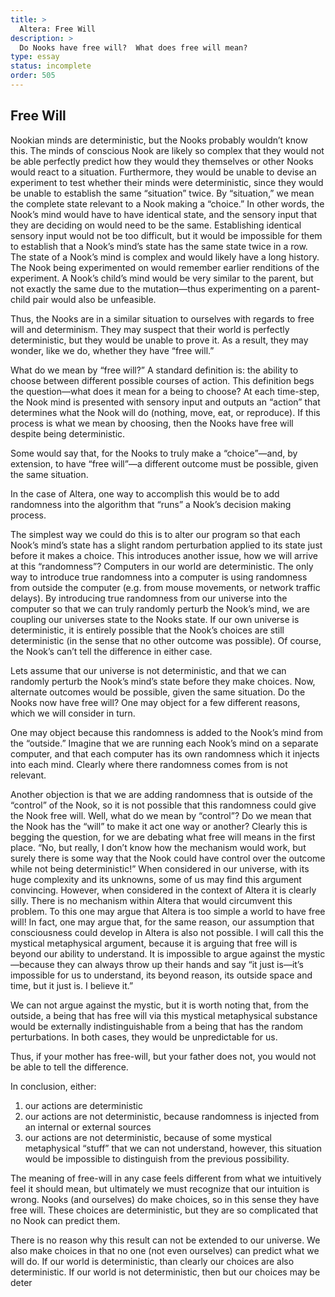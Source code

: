 ```yaml
---
title: >
  Altera: Free Will
description: >
  Do Nooks have free will?  What does free will mean?
type: essay
status: incomplete
order: 505
---
```


## Free Will

Nookian minds are deterministic, but the Nooks probably wouldn’t know this.  The minds of conscious Nook are likely so complex that they would not be able perfectly predict how they would they themselves or other Nooks would react to a situation.  Furthermore, they would be unable to devise an experiment to test whether their minds were deterministic, since they would be unable to establish the same “situation” twice.  By “situation,” we mean the complete state relevant to a Nook making a “choice.”  In other words, the Nook’s mind would have to have identical state, and the sensory input that they are deciding on would need to be the same.  Establishing identical sensory input would not be too difficult, but it would be impossible for them to establish that a Nook’s mind’s state has the same state twice in a row.  The state of a Nook’s mind is complex and would likely have a long history.  The Nook being experimented on would remember earlier renditions of the experiment.  A Nook’s child’s mind would be very similar to the parent, but not exactly the same due to the mutation—thus experimenting on a parent-child pair would also be unfeasible.

Thus, the Nooks are in a similar situation to ourselves with regards to free will and determinism.  They may suspect that their world is perfectly deterministic, but they would be unable to prove it.  As a result, they may wonder, like we do, whether they have “free will.”

What do we mean by “free will?”  A standard definition is: the ability to choose between different possible courses of action.  This definition begs the question—what does it mean for a being to choose?  At each time-step, the Nook mind is presented with sensory input and outputs an “action” that determines what the Nook will do (nothing, move, eat, or reproduce).  If this process is what we mean by choosing, then the Nooks have free will despite being deterministic.

Some would say that, for the Nooks to truly make a “choice”—and, by extension, to have “free will”—a different outcome must be possible, given the same situation.

In the case of Altera, one way to accomplish this would be to add randomness into the algorithm that “runs” a Nook’s decision making process.

The simplest way we could do this is to alter our program so that each Nook’s mind’s state has a slight random perturbation applied to its state just before it makes a choice.  This introduces another issue, how we will arrive at this “randomness”?  Computers in our world are deterministic.  The only way to introduce true randomness into a computer is using randomness from outside the computer (e.g. from mouse movements, or network traffic delays).  By introducing true randomness from our universe into the computer so that we can truly randomly perturb the Nook’s mind, we are coupling our universes state to the Nooks state.  If our own universe is deterministic, it is entirely possible that the Nook’s choices are still deterministic (in the sense that no other outcome was possible).  Of course, the Nook’s can’t tell the difference in either case.

Lets assume that our universe is not deterministic, and that we can randomly perturb the Nook’s mind’s state before they make choices.  Now, alternate outcomes would be possible, given the same situation.  Do the Nooks now have free will?  One may object for a few different reasons, which we will consider in turn.

One may object because this randomness is added to the Nook’s mind from the “outside.”  Imagine that we are running each Nook’s mind on a separate computer, and that each computer has its own randomness which it injects into each mind.  Clearly where there randomness comes from is not relevant.

Another objection is that we are adding randomness that is outside of the “control” of the Nook, so it is not possible that this randomness could give the Nook free will.  Well, what do we mean by “control”?  Do we mean that the Nook has the “will” to make it act one way or another?  Clearly this is begging the question, for we are debating what free will means in the first place.  “No, but really, I don’t know how the mechanism would work, but surely there is some way that the Nook could have control over the outcome while not being deterministic!”  When considered in our universe, with its huge complexity and its unknowns, some of us may find this argument convincing.  However, when considered in the context of Altera it is clearly silly.  There is no mechanism within Altera that would circumvent this problem.  To this one may argue that Altera is too simple a world to have free will!  In fact, one may argue that, for the same reason, our assumption that consciousness could develop in Altera is also not possible.  I will call this the mystical metaphysical argument, because it is arguing that free will is beyond our ability to understand.  It is impossible to argue against the mystic—because they can always throw up their hands and say “it just is—it’s impossible for us to understand, its beyond reason, its outside space and time, but it just is.  I believe it.”

We can not argue against the mystic, but it is worth noting that, from the outside, a being that has free will via this mystical metaphysical substance would be externally indistinguishable from a being that has the random perturbations.  In both cases, they would be unpredictable for us.

Thus, if your mother has free-will, but your father does not, you would not be able to tell the difference.

In conclusion, either:

1. our actions are deterministic
2. our actions are not deterministic, because randomness is injected from an internal or external sources
3. our actions are not deterministic, because of some mystical metaphysical “stuff” that we can not understand, however, this situation would be impossible to distinguish from the previous possibility.

The meaning of free-will in any case feels different from what we intuitively feel it should mean, but ultimately we must recognize that our intuition is wrong.  Nooks (and ourselves) do make choices, so in this sense they have free will.  These choices are deterministic, but they are so complicated that no Nook can predict them.

There is no reason why this result can not be extended to our universe.  We also make choices in that no one (not even ourselves) can predict what we will do.  If our world is deterministic, than clearly our choices are also deterministic.  If our world is not deterministic, then but our choices may be deter
